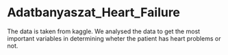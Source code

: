 # Adatbanyaszat_Heart_Failure

The data is taken from kaggle. We analysed the data to get the most important variables in determining wheter the patient has heart problems or not. 
